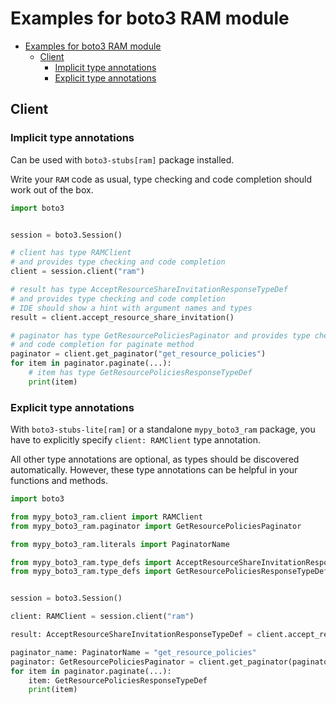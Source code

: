 <a id="examples-for-boto3-ram-module"></a>

# Examples for boto3 RAM module

- [Examples for boto3 RAM module](#examples-for-boto3-ram-module)
  - [Client](#client)
    - [Implicit type annotations](#implicit-type-annotations)
    - [Explicit type annotations](#explicit-type-annotations)

<a id="client"></a>

## Client

<a id="implicit-type-annotations"></a>

### Implicit type annotations

Can be used with `boto3-stubs[ram]` package installed.

Write your `RAM` code as usual, type checking and code completion should work
out of the box.

```python
import boto3


session = boto3.Session()

# client has type RAMClient
# and provides type checking and code completion
client = session.client("ram")

# result has type AcceptResourceShareInvitationResponseTypeDef
# and provides type checking and code completion
# IDE should show a hint with argument names and types
result = client.accept_resource_share_invitation()

# paginator has type GetResourcePoliciesPaginator and provides type checking
# and code completion for paginate method
paginator = client.get_paginator("get_resource_policies")
for item in paginator.paginate(...):
    # item has type GetResourcePoliciesResponseTypeDef
    print(item)
```

<a id="explicit-type-annotations"></a>

### Explicit type annotations

With `boto3-stubs-lite[ram]` or a standalone `mypy_boto3_ram` package, you have
to explicitly specify `client: RAMClient` type annotation.

All other type annotations are optional, as types should be discovered
automatically. However, these type annotations can be helpful in your functions
and methods.

```python
import boto3

from mypy_boto3_ram.client import RAMClient
from mypy_boto3_ram.paginator import GetResourcePoliciesPaginator

from mypy_boto3_ram.literals import PaginatorName

from mypy_boto3_ram.type_defs import AcceptResourceShareInvitationResponseTypeDef
from mypy_boto3_ram.type_defs import GetResourcePoliciesResponseTypeDef


session = boto3.Session()

client: RAMClient = session.client("ram")

result: AcceptResourceShareInvitationResponseTypeDef = client.accept_resource_share_invitation()

paginator_name: PaginatorName = "get_resource_policies"
paginator: GetResourcePoliciesPaginator = client.get_paginator(paginator_name)
for item in paginator.paginate(...):
    item: GetResourcePoliciesResponseTypeDef
    print(item)
```
